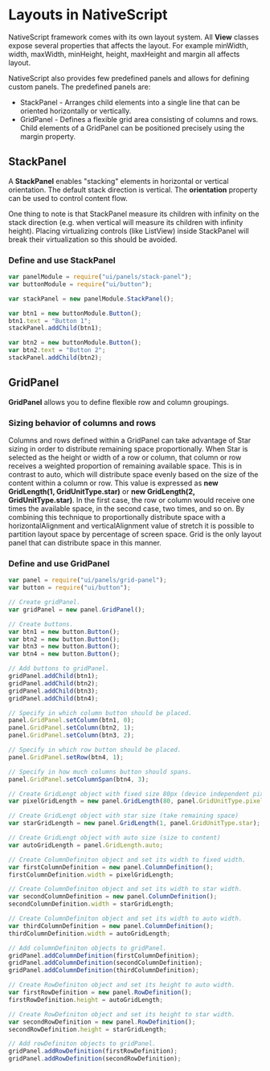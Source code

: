 # Layouts in NativeScript

NativeScript framework comes with its own layout system. All **View** classes expose several properties that affects the layout. For example minWidth, width, maxWidth, minHeight, height, maxHeight and margin all affects layout.

NativeScript also provides few predefined panels and allows for defining custom panels.
The predefined panels are:

* StackPanel - Arranges child elements into a single line that can be oriented horizontally or vertically.
* GridPanel - Defines a flexible grid area consisting of columns and rows. Child elements of a GridPanel can be positioned precisely using the margin property.

## StackPanel

A **StackPanel** enables "stacking" elements in horizontal or vertical orientation. The default stack direction is vertical. The **orientation** property can be used to control content flow.

One thing to note is that StackPanel measure its children with infinity on the stack direction (e.g. when vertical will measure its children with infinity height). Placing virtualizing controls (like ListView) inside StackPanel will break their virtualization so this should be avoided.

### Define and use StackPanel

``` JavaScript
var panelModule = require("ui/panels/stack-panel");
var buttonModule = require("ui/button");

var stackPanel = new panelModule.StackPanel();

var btn1 = new buttonModule.Button();
btn1.text = "Button 1";
stackPanel.addChild(btn1);

var btn2 = new buttonModule.Button();
var btn2.text = "Button 2";
stackPanel.addChild(btn2);
```

## GridPanel
**GridPanel** allows you to define flexible row and column groupings.

### Sizing behavior of columns and rows
Columns and rows defined within a GridPanel can take advantage of Star sizing in order to distribute remaining space proportionally. When Star is selected as the height or width of a row or column, that column or row receives a weighted proportion of remaining available space. This is in contrast to auto, which will distribute space evenly based on the size of the content within a column or row. This value is expressed as **new GridLength(1, GridUnitType.star)** or **new GridLength(2, GridUnitType.star)**. In the first case, the row or column would receive one times the available space, in the second case, two times, and so on. By combining this technique to proportionally distribute space with a horizontalAlignment and verticalAlignment value of stretch it is possible to partition layout space by percentage of screen space. Grid is the only layout panel that can distribute space in this manner.

### Define and use GridPanel

``` JavaScript
var panel = require("ui/panels/grid-panel");
var button = require("ui/button");

// Create gridPanel.
var gridPanel = new panel.GridPanel();

// Create buttons.
var btn1 = new button.Button();
var btn2 = new button.Button();
var btn3 = new button.Button();
var btn4 = new button.Button();

// Add buttons to gridPanel.
gridPanel.addChild(btn1);
gridPanel.addChild(btn2);
gridPanel.addChild(btn3);
gridPanel.addChild(btn4);

// Specify in which column button should be placed.
panel.GridPanel.setColumn(btn1, 0);
panel.GridPanel.setColumn(btn2, 1);
panel.GridPanel.setColumn(btn3, 2);

// Specify in which row button should be placed.
panel.GridPanel.setRow(btn4, 1);

// Specify in how much columns button should spans.
panel.GridPanel.setColumnSpan(btn4, 3);

// Create GridLengt object with fixed size 80px (device independent pixels) 
var pixelGridLength = new panel.GridLength(80, panel.GridUnitType.pixel);

// Create GridLengt object with star size (take remaining space)
var starGridLength = new panel.GridLength(1, panel.GridUnitType.star);

// Create GridLengt object with auto size (size to content)
var autoGridLength = panel.GridLength.auto;

// Create ColumnDefiniton object and set its width to fixed width.
var firstColumnDefinition = new panel.ColumnDefinition();
firstColumnDefinition.width = pixelGridLength;

// Create ColumnDefiniton object and set its width to star width.
var secondColumnDefinition = new panel.ColumnDefinition();
secondColumnDefinition.width = starGridLength;

// Create ColumnDefiniton object and set its width to auto width.
var thirdColumnDefinition = new panel.ColumnDefinition();
thirdColumnDefinition.width = autoGridLength;

// Add columnDefiniton objects to gridPanel.
gridPanel.addColumnDefinition(firstColumnDefinition);
gridPanel.addColumnDefinition(secondColumnDefinition);
gridPanel.addColumnDefinition(thirdColumnDefinition);

// Create RowDefiniton object and set its height to auto width.
var firstRowDefinition = new panel.RowDefinition();
firstRowDefinition.height = autoGridLength;

// Create RowDefiniton object and set its height to star width.
var secondRowDefinition = new panel.RowDefinition();
secondRowDefinition.height = starGridLength;

// Add rowDefiniton objects to gridPanel.
gridPanel.addRowDefinition(firstRowDefinition);
gridPanel.addRowDefinition(secondRowDefinition);
```